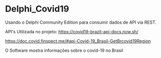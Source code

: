 # Delphi_Covid19
Usando o Delphi Community Edition para consumir dados de API via REST.

API's Utilizada no projeto:
https://covid19-brazil-api-docs.now.sh/ 

https://doc.covid.finspect.me/#api-Covid-19_Brasil-GetBrcovid19Region

O Software mostra informações sobre o covid-19 no Brasil
